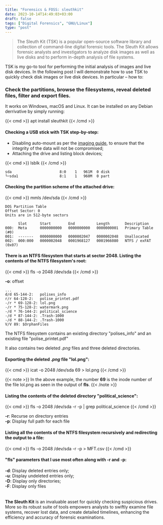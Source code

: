 ```yaml
---
title: "Forensics & FOSS: sleuthkit"
date: 2023-10-14T14:49:03+03:00
draft: false
tags: ["Digital Forensics", "GNU/Linux"]
type: "post"
---
```

>The Sleuth Kit (TSK) is a popular open-source software library and collection of command-line digital forensic tools. The Sleuth Kit allows forensic analysts and investigators to analyze disk images as well as live disks and to perform in-depth analysis of file systems.

TSK is my go-to tool for performing the initial analysis of images and live disk devices. In the following post I will demonstrate how to use TSK to quickly check disk images or live disk devices. In particular – how to: 

### Check the partitions, browse the filesystems, reveal deleted files, filter and export files. 

It works on Windows, macOS and Linux. It can be installed on any Debian derrivative by simply running:

{{< cmd >}}
apt install sleuthkit
{{< /cmd >}}


#### Checking a USB stick with TSK step-by-step:

* Disabling auto-mount as per the [imaging guide](https://www.dvilcans.com/en/foss_forensics_imaging/), to ensure that the integrity of the data will not be compromised;
* Attaching the drive and listing block devices;

{{< cmd >}}
lsblk
{{< /cmd >}}

```
sda                      8:0    1   961M  0 disk  
└─sda1                   8:1    1   960M  0 part  

```
#### Checking the partition scheme of the attached drive:

{{< cmd >}}
mmls /dev/sda
{{< /cmd >}}

```
DOS Partition Table
Offset Sector: 0
Units are in 512-byte sectors

      Slot      Start        End          Length       Description
000:  Meta      0000000000   0000000000   0000000001   Primary Table (#0)
001:  -------   0000000000   0000002047   0000002048   Unallocated
002:  000:000   0000002048   0001968127   0001966080   NTFS / exFAT (0x07)

```
#### There is an NTFS filesystem that starts at sector 2048. Listing the contents of the NTFS filesystem's root:

{{< cmd >}}
fls -o 2048 /dev/sda
{{< /cmd >}}

**-o**: offset

```
...
d/d 65-144-2:	polises_info
r/r 64-128-2:	polise_printet.pdf
-/r * 69-128-2:	lol.png
-/r * 75-128-2:	watermark.png
-/d * 76-144-2:	political_science
-/d * 87-144-2:	.Trash-1000
-/d * 88-144-2:	.Trash-1000
V/V 89:	$OrphanFiles
```

The NTFS filesystem contains an existing directory "polises_info" and an existing file "polise_printet.pdf"

It also contains two deleted _.png_ files and three deleted directories. 

#### Exporting the deleted _.png_ file "lol.png":

{{< cmd >}}
icat -o 2048 /dev/sda 69 > lol.png
{{< /cmd >}}

{{< note >}}
In the above example, the number **69** is the inode number of the file lol.png as seen in the output of **fls**.
{{< /note >}}

#### Listing the contents of the deleted directory "political_science":

{{< cmd >}}
fls -o 2048 /dev/sda -r -p | grep political_science
{{< /cmd >}}

**-r**: Recurse on directory entries<br>
**-p**: Display full path for each file<br>

#### Listing all the contents of the NTFS filesystem recursively and redirecting the output to a file:

{{< cmd >}}
fls -o 2048 /dev/sda -r -p > MFT.csv
{{< /cmd >}}

#### "fls" parameters that I use most often along with -r and -p:

**-d**: Display deleted entries only;<br>
**-u**: Display undeleted entries only;<br>
**-D**: Display only directories;<br>
**-F**: Display only files<br>
<br>
<br>
**The Sleuth Kit** is an invaluable asset for quickly checking suspicious drives. More so its robust suite of tools empowers analysts to swiftly examine file systems, recover lost data, and create detailed timelines, enhancing the efficiency and accuracy of forensic examinations.





